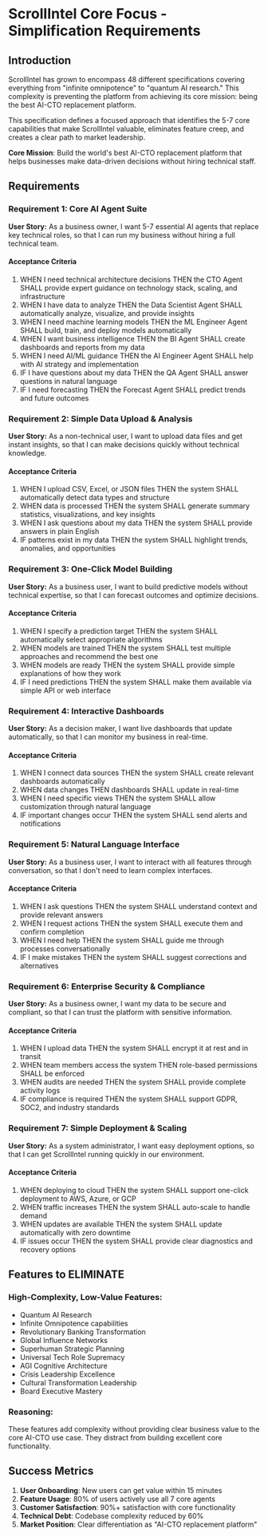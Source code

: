 # ScrollIntel Core Focus - Simplification Requirements

## Introduction

ScrollIntel has grown to encompass 48 different specifications covering everything from "infinite omnipotence" to "quantum AI research." This complexity is preventing the platform from achieving its core mission: being the best AI-CTO replacement platform.

This specification defines a focused approach that identifies the 5-7 core capabilities that make ScrollIntel valuable, eliminates feature creep, and creates a clear path to market leadership.

**Core Mission**: Build the world's best AI-CTO replacement platform that helps businesses make data-driven decisions without hiring technical staff.

## Requirements

### Requirement 1: Core AI Agent Suite

**User Story:** As a business owner, I want 5-7 essential AI agents that replace key technical roles, so that I can run my business without hiring a full technical team.

#### Acceptance Criteria

1. WHEN I need technical architecture decisions THEN the CTO Agent SHALL provide expert guidance on technology stack, scaling, and infrastructure
2. WHEN I have data to analyze THEN the Data Scientist Agent SHALL automatically analyze, visualize, and provide insights
3. WHEN I need machine learning models THEN the ML Engineer Agent SHALL build, train, and deploy models automatically
4. WHEN I want business intelligence THEN the BI Agent SHALL create dashboards and reports from my data
5. WHEN I need AI/ML guidance THEN the AI Engineer Agent SHALL help with AI strategy and implementation
6. IF I have questions about my data THEN the QA Agent SHALL answer questions in natural language
7. IF I need forecasting THEN the Forecast Agent SHALL predict trends and future outcomes

### Requirement 2: Simple Data Upload & Analysis

**User Story:** As a non-technical user, I want to upload data files and get instant insights, so that I can make decisions quickly without technical knowledge.

#### Acceptance Criteria

1. WHEN I upload CSV, Excel, or JSON files THEN the system SHALL automatically detect data types and structure
2. WHEN data is processed THEN the system SHALL generate summary statistics, visualizations, and key insights
3. WHEN I ask questions about my data THEN the system SHALL provide answers in plain English
4. IF patterns exist in my data THEN the system SHALL highlight trends, anomalies, and opportunities

### Requirement 3: One-Click Model Building

**User Story:** As a business user, I want to build predictive models without technical expertise, so that I can forecast outcomes and optimize decisions.

#### Acceptance Criteria

1. WHEN I specify a prediction target THEN the system SHALL automatically select appropriate algorithms
2. WHEN models are trained THEN the system SHALL test multiple approaches and recommend the best one
3. WHEN models are ready THEN the system SHALL provide simple explanations of how they work
4. IF I need predictions THEN the system SHALL make them available via simple API or web interface

### Requirement 4: Interactive Dashboards

**User Story:** As a decision maker, I want live dashboards that update automatically, so that I can monitor my business in real-time.

#### Acceptance Criteria

1. WHEN I connect data sources THEN the system SHALL create relevant dashboards automatically
2. WHEN data changes THEN dashboards SHALL update in real-time
3. WHEN I need specific views THEN the system SHALL allow customization through natural language
4. IF important changes occur THEN the system SHALL send alerts and notifications

### Requirement 5: Natural Language Interface

**User Story:** As a business user, I want to interact with all features through conversation, so that I don't need to learn complex interfaces.

#### Acceptance Criteria

1. WHEN I ask questions THEN the system SHALL understand context and provide relevant answers
2. WHEN I request actions THEN the system SHALL execute them and confirm completion
3. WHEN I need help THEN the system SHALL guide me through processes conversationally
4. IF I make mistakes THEN the system SHALL suggest corrections and alternatives

### Requirement 6: Enterprise Security & Compliance

**User Story:** As a business owner, I want my data to be secure and compliant, so that I can trust the platform with sensitive information.

#### Acceptance Criteria

1. WHEN I upload data THEN the system SHALL encrypt it at rest and in transit
2. WHEN team members access the system THEN role-based permissions SHALL be enforced
3. WHEN audits are needed THEN the system SHALL provide complete activity logs
4. IF compliance is required THEN the system SHALL support GDPR, SOC2, and industry standards

### Requirement 7: Simple Deployment & Scaling

**User Story:** As a system administrator, I want easy deployment options, so that I can get ScrollIntel running quickly in our environment.

#### Acceptance Criteria

1. WHEN deploying to cloud THEN the system SHALL support one-click deployment to AWS, Azure, or GCP
2. WHEN traffic increases THEN the system SHALL auto-scale to handle demand
3. WHEN updates are available THEN the system SHALL update automatically with zero downtime
4. IF issues occur THEN the system SHALL provide clear diagnostics and recovery options

## Features to ELIMINATE

### High-Complexity, Low-Value Features:
- Quantum AI Research
- Infinite Omnipotence capabilities  
- Revolutionary Banking Transformation
- Global Influence Networks
- Superhuman Strategic Planning
- Universal Tech Role Supremacy
- AGI Cognitive Architecture
- Crisis Leadership Excellence
- Cultural Transformation Leadership
- Board Executive Mastery

### Reasoning:
These features add complexity without providing clear business value to the core AI-CTO use case. They distract from building excellent core functionality.

## Success Metrics

1. **User Onboarding**: New users can get value within 15 minutes
2. **Feature Usage**: 80% of users actively use all 7 core agents
3. **Customer Satisfaction**: 90%+ satisfaction with core functionality
4. **Technical Debt**: Codebase complexity reduced by 60%
5. **Market Position**: Clear differentiation as "AI-CTO replacement platform"
